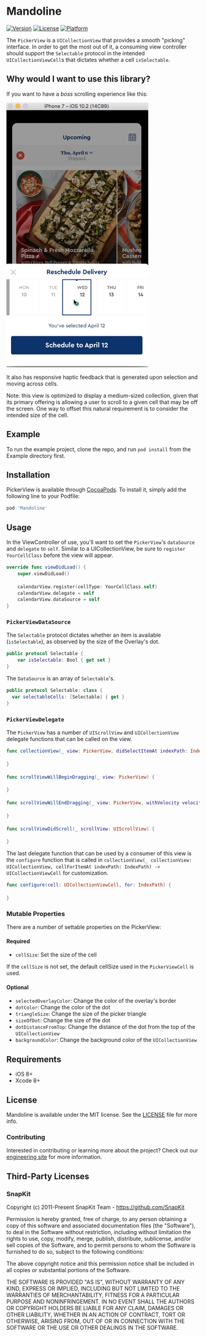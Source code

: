 # Mandoline

[![Version](https://img.shields.io/cocoapods/v/Mandoline.svg?style=flat)](http://cocoapods.org/pods/Mandoline)
[![License](https://img.shields.io/cocoapods/l/Mandoline.svg?style=flat)](http://cocoapods.org/pods/Mandoline)
[![Platform](https://img.shields.io/cocoapods/p/Mandoline.svg?style=flat)](http://cocoapods.org/pods/Mandoline)

The `PickerView` is a `UICollectionView` that provides a smooth "picking" interface. In order to get the most out of it, a consuming view controller should support the `Selectable` protocol in the intended `UICollectionViewCell`s that dictates whether a cell `isSelectable`.

## Why would I want to use this library?

If you want to have a _boss_ scrolling experience like this:

![Blue Apron Meal Rescheduler](Mandoline/Assets/rescheduler.gif)

It also has responsive haptic feedback that is generated upon selection and moving across cells.

Note: this view is optimized to display a medium-sized collection, given that its primary offering is allowing a user to scroll to a given cell that may be off the screen. One way to offset this natural requirement is to consider the intended size of the cell.

## Example

To run the example project, clone the repo, and run `pod install` from the Example directory first.

## Installation

PickerView is available through [CocoaPods](http://cocoapods.org). To install
it, simply add the following line to your Podfile:

```ruby
pod 'Mandoline'
```

## Usage

In the ViewController of use, you'll want to set the `PickerView`'s `dataSource` and `delegate` to `self`. Similar to a UICollectionView, be sure to `register` `YourCellClass` before the view will appear.

``` swift
override func viewDidLoad() {
    super.viewDidLoad()

    calendarView.register(cellType: YourCellClass.self)
    calendarView.delegate = self
    calendarView.dataSource = self
}
```

### `PickerViewDataSource`

 The `Selectable` protocol dictates whether an item is available (`isSelectable`), as observed by the size of the Overlay's dot.

``` swift
public protocol Selectable {
    var isSelectable: Bool { get set }
}
```

The `DataSource` is an array of `Selectable`'s.
``` swift
public protocol Selectable: class {
  var selectableCells: [Selectable] { get }
}
```

### `PickerViewDelegate`

The `PickerView` has a number of `UIScrollView` and `UICollectionView` delegate functions that can be called on the view.

``` swift
func collectionView(_ view: PickerView, didSelectItemAt indexPath: IndexPath) {

}

func scrollViewWillBeginDragging(_ view: PickerView) {

}

func scrollViewWillEndDragging(_ view: PickerView, withVelocity velocity: CGPoint, targetContentOffset: UnsafeMutablePointer<CGPoint>) {

}

func scrollViewDidScroll(_ scrollView: UIScrollView) {

}
```

The last delegate function that can be used by a consumer of this view is the `configure` function that is called in `collectionView(_ collectionView: UICollectionView, cellForItemAt indexPath: IndexPath) -> UICollectionViewCell` for customization.

``` swift
func configure(cell: UICollectionViewCell, for: IndexPath) {

}
```

### Mutable Properties

There are a number of settable properties on the PickerView:

#### Required
* `cellSize`: Set the size of the cell

If the `cellSize` is not set, the default cellSize used in the `PickerViewCell` is used.

#### Optional
* `selectedOverlayColor`: Change the color of the overlay's border
* `dotColor`: Change the color of the dot
* `triangleSize`: Change the size of the picker triangle
* `sizeOfDot`: Change the size of the dot
* `dotDistanceFromTop`: Change the distance of the dot from the top of the `UICollectionView`
* `backgroundColor`: Change the background color of the `UICollectionView`

## Requirements

* iOS 8+
* Xcode 8+

## License

Mandoline is available under the MIT license. See the [LICENSE](LICENSE) file for more info.

### Contributing

Interested in contributing or learning more about the project? Check out our [engineering site](http://blueapron.io/) for more information.

## Third-Party Licenses

### SnapKit
Copyright (c) 2011-Present SnapKit Team - https://github.com/SnapKit

Permission is hereby granted, free of charge, to any person obtaining a copy of this software and associated documentation files (the "Software"), to deal in the Software without restriction, including without limitation the rights to use, copy, modify, merge, publish, distribute, sublicense, and/or sell copies of the Software, and to permit persons to whom the Software is furnished to do so, subject to the following conditions:

The above copyright notice and this permission notice shall be included in all copies or substantial portions of the Software.

THE SOFTWARE IS PROVIDED "AS IS", WITHOUT WARRANTY OF ANY KIND, EXPRESS OR IMPLIED, INCLUDING BUT NOT LIMITED TO THE WARRANTIES OF MERCHANTABILITY, FITNESS FOR A PARTICULAR PURPOSE AND NONINFRINGEMENT. IN NO EVENT SHALL THE AUTHORS OR COPYRIGHT HOLDERS BE LIABLE FOR ANY CLAIM, DAMAGES OR OTHER LIABILITY, WHETHER IN AN ACTION OF CONTRACT, TORT OR OTHERWISE, ARISING FROM, OUT OF OR IN CONNECTION WITH THE SOFTWARE OR THE USE OR OTHER DEALINGS IN THE SOFTWARE.
